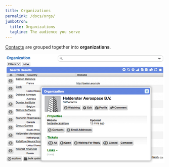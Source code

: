 ```yaml
---
title: Organizations
permalink: /docs/orgs/
jumbotron:
  title: Organizations
  tagline: The audience you serve
---
```


[Contacts](/docs/contacts/) are grouped together into **organizations**.

<div class="cerb-screenshot">
<img src="/assets/images/docs/using-cerb/orgs/orgs.png" class="screenshot">
</div>
